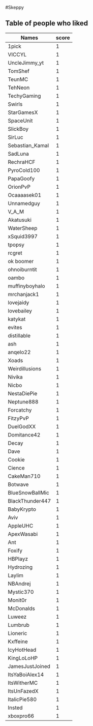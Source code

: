 #Skeppy
## Table of people who liked
Names | score
--- | ---
1pick | 1
VICCYL | 1
UncleJimmy_yt | 1
TomShef | 1
TeunMC | 1
TehNeon | 1
TechyGaming | 1
Swirls | 1
StarGamesX | 1
SpaceUnit | 1
SlickBoy | 1
SirLuc | 1
Sebastian_Kamal | 1
SadLuna | 1
RechraHCF | 1
PyroCold100 | 1
PapaGoofy | 1
OrionPvP | 1
Ocaaaasek01 | 1
Unnamedguy | 1
V_A_M | 1
Akatusuki | 1
WaterSheep | 1
xSquid3997 | 1
tpopsy | 1
rcgret | 1
ok boomer | 1
ohnoiburntit | 1
oambo | 1
muffinyboyhalo | 1
mrchanjack1 | 1
lovejaidy | 1
lovebailey | 1
katykat | 1
evites | 1
distillable | 1
ash | 1
anqelo22 | 1
Xoads | 1
Weirdillusions | 1
Nivika | 1
Nicbo | 1
NestaDiePie | 1
Neptune888 | 1
Forcatchy | 1
FitzyPvP | 1
DuelGodXX | 1
Domitance42 | 1
Decay | 1
Dave | 1
Cookie | 1
Cience | 1
CakeMan710 | 1
Botwave | 1
BlueSnowBallMic | 1
BlackThunder447 | 1
BabyKrypto | 1
Aviv | 1
AppleUHC | 1
ApexWasabi | 1
Ant | 1
Foxify | 1
HBPlayz | 1
Hydrozing | 1
Laylim | 1
NBAndrej | 1
Mystic370 | 1
Monit0r | 1
McDonalds | 1
Luweez | 1
Lumbrub | 1
Lioneric | 1
Kxffeine | 1
IcyHotHead | 1
KingLoLoHP | 1
JamesJustJoined | 1
ItsYaBoiAlex14 | 1
ItsWitherMC | 1
ItsUnFazedX | 1
ItalicPie580 | 1
Insted | 1
xboxpro66 | 1
